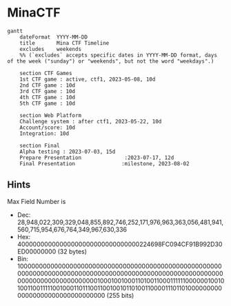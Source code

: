 # MinaCTF

```mermaid
gantt
    dateFormat  YYYY-MM-DD
    title       Mina CTF Timeline
    excludes    weekends
    %% (`excludes` accepts specific dates in YYYY-MM-DD format, days of the week ("sunday") or "weekends", but not the word "weekdays".)

    section CTF Games
    1st CTF game : active, ctf1, 2023-05-08, 10d
    2nd CTF game : 10d
    3rd CTF game : 10d
    4th CTF game : 10d
    5th CTF game : 10d

    section Web Platform
    Challenge system : after ctf1, 2023-05-22, 10d
    Account/score: 10d
    Integration: 10d

    section Final
    Alpha testing : 2023-07-03, 15d
    Prepare Presentation              :2023-07-17, 12d
    Final Presentation               :milestone, 2023-08-02
```


## Hints

Max Field Number is 
- Dec: 28,948,022,309,329,048,855,892,746,252,171,976,963,363,056,481,941,560,715,954,676,764,349,967,630,336
- Hex: 40000000000000000000000000000000224698FC094CF91B992D30ED00000000 (32 bytes)
- Bin: 100000000000000000000000000000000000000000000000000000000000000000000000000000000000000000000000000000000000000000000000000000000100010010001101001100011111100000010010100110011111001000110111001100100101101001100001110110100000000000000000000000000000000 (255 bits)
